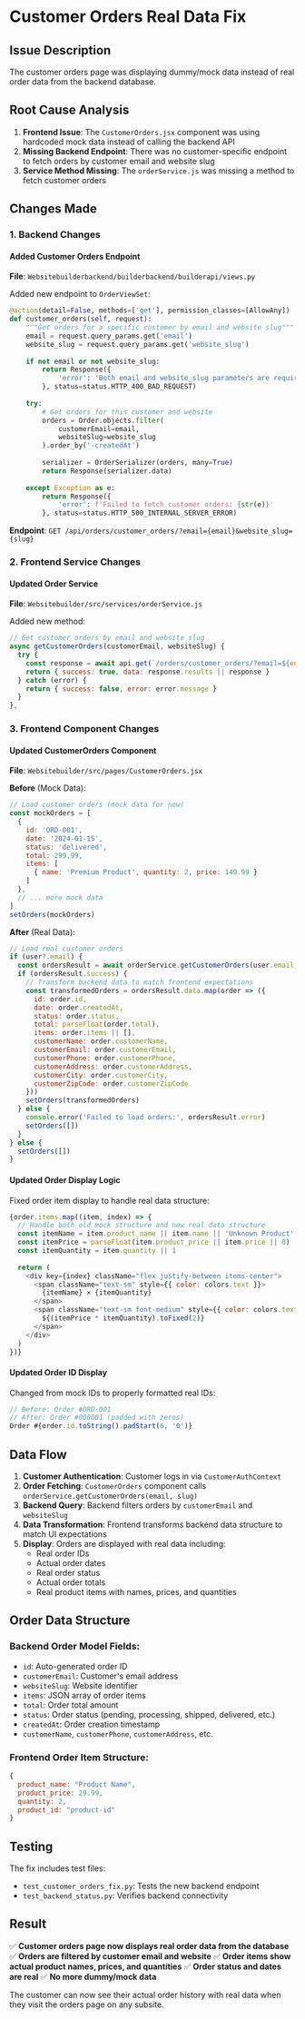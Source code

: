 # Customer Orders Real Data Fix

## Issue Description
The customer orders page was displaying dummy/mock data instead of real order data from the backend database.

## Root Cause Analysis
1. **Frontend Issue**: The `CustomerOrders.jsx` component was using hardcoded mock data instead of calling the backend API
2. **Missing Backend Endpoint**: There was no customer-specific endpoint to fetch orders by customer email and website slug
3. **Service Method Missing**: The `orderService.js` was missing a method to fetch customer orders

## Changes Made

### 1. Backend Changes

#### Added Customer Orders Endpoint
**File**: `Websitebuilderbackend/builderbackend/builderapi/views.py`

Added new endpoint to `OrderViewSet`:
```python
@action(detail=False, methods=['get'], permission_classes=[AllowAny])
def customer_orders(self, request):
    """Get orders for a specific customer by email and website slug"""
    email = request.query_params.get('email')
    website_slug = request.query_params.get('website_slug')
    
    if not email or not website_slug:
        return Response({
            'error': 'Both email and website_slug parameters are required'
        }, status=status.HTTP_400_BAD_REQUEST)
    
    try:
        # Get orders for this customer and website
        orders = Order.objects.filter(
            customerEmail=email,
            websiteSlug=website_slug
        ).order_by('-createdAt')
        
        serializer = OrderSerializer(orders, many=True)
        return Response(serializer.data)
        
    except Exception as e:
        return Response({
            'error': f'Failed to fetch customer orders: {str(e)}'
        }, status=status.HTTP_500_INTERNAL_SERVER_ERROR)
```

**Endpoint**: `GET /api/orders/customer_orders/?email={email}&website_slug={slug}`

### 2. Frontend Service Changes

#### Updated Order Service
**File**: `Websitebuilder/src/services/orderService.js`

Added new method:
```javascript
// Get customer orders by email and website slug
async getCustomerOrders(customerEmail, websiteSlug) {
  try {
    const response = await api.get(`/orders/customer_orders/?email=${encodeURIComponent(customerEmail)}&website_slug=${encodeURIComponent(websiteSlug)}`)
    return { success: true, data: response.results || response }
  } catch (error) {
    return { success: false, error: error.message }
  }
},
```

### 3. Frontend Component Changes

#### Updated CustomerOrders Component
**File**: `Websitebuilder/src/pages/CustomerOrders.jsx`

**Before** (Mock Data):
```javascript
// Load customer orders (mock data for now)
const mockOrders = [
  {
    id: 'ORD-001',
    date: '2024-01-15',
    status: 'delivered',
    total: 299.99,
    items: [
      { name: 'Premium Product', quantity: 2, price: 149.99 }
    ]
  },
  // ... more mock data
]
setOrders(mockOrders)
```

**After** (Real Data):
```javascript
// Load real customer orders
if (user?.email) {
  const ordersResult = await orderService.getCustomerOrders(user.email, slug)
  if (ordersResult.success) {
    // Transform backend data to match frontend expectations
    const transformedOrders = ordersResult.data.map(order => ({
      id: order.id,
      date: order.createdAt,
      status: order.status,
      total: parseFloat(order.total),
      items: order.items || [],
      customerName: order.customerName,
      customerEmail: order.customerEmail,
      customerPhone: order.customerPhone,
      customerAddress: order.customerAddress,
      customerCity: order.customerCity,
      customerZipCode: order.customerZipCode
    }))
    setOrders(transformedOrders)
  } else {
    console.error('Failed to load orders:', ordersResult.error)
    setOrders([])
  }
} else {
  setOrders([])
}
```

#### Updated Order Display Logic
Fixed order item display to handle real data structure:
```javascript
{order.items.map((item, index) => {
  // Handle both old mock structure and new real data structure
  const itemName = item.product_name || item.name || 'Unknown Product'
  const itemPrice = parseFloat(item.product_price || item.price || 0)
  const itemQuantity = item.quantity || 1
  
  return (
    <div key={index} className="flex justify-between items-center">
      <span className="text-sm" style={{ color: colors.text }}>
        {itemName} × {itemQuantity}
      </span>
      <span className="text-sm font-medium" style={{ color: colors.text }}>
        ${(itemPrice * itemQuantity).toFixed(2)}
      </span>
    </div>
  )
})}
```

#### Updated Order ID Display
Changed from mock IDs to properly formatted real IDs:
```javascript
// Before: Order #ORD-001
// After: Order #000001 (padded with zeros)
Order #{order.id.toString().padStart(6, '0')}
```

## Data Flow

1. **Customer Authentication**: Customer logs in via `CustomerAuthContext`
2. **Order Fetching**: `CustomerOrders` component calls `orderService.getCustomerOrders(email, slug)`
3. **Backend Query**: Backend filters orders by `customerEmail` and `websiteSlug`
4. **Data Transformation**: Frontend transforms backend data structure to match UI expectations
5. **Display**: Orders are displayed with real data including:
   - Real order IDs
   - Actual order dates
   - Real order status
   - Actual order totals
   - Real product items with names, prices, and quantities

## Order Data Structure

### Backend Order Model Fields:
- `id`: Auto-generated order ID
- `customerEmail`: Customer's email address
- `websiteSlug`: Website identifier
- `items`: JSON array of order items
- `total`: Order total amount
- `status`: Order status (pending, processing, shipped, delivered, etc.)
- `createdAt`: Order creation timestamp
- `customerName`, `customerPhone`, `customerAddress`, etc.

### Frontend Order Item Structure:
```javascript
{
  product_name: "Product Name",
  product_price: 29.99,
  quantity: 2,
  product_id: "product-id"
}
```

## Testing

The fix includes test files:
- `test_customer_orders_fix.py`: Tests the new backend endpoint
- `test_backend_status.py`: Verifies backend connectivity

## Result

✅ **Customer orders page now displays real order data from the database**
✅ **Orders are filtered by customer email and website**
✅ **Order items show actual product names, prices, and quantities**
✅ **Order status and dates are real**
✅ **No more dummy/mock data**

The customer can now see their actual order history with real data when they visit the orders page on any subsite.